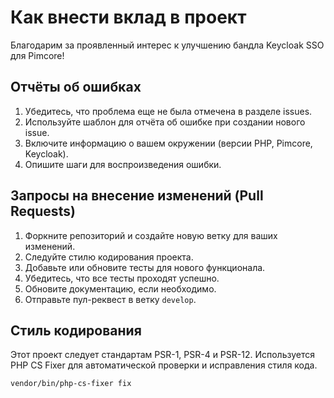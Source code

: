# Как внести вклад в проект

Благодарим за проявленный интерес к улучшению бандла Keycloak SSO для Pimcore!

## Отчёты об ошибках

1. Убедитесь, что проблема еще не была отмечена в разделе issues.
2. Используйте шаблон для отчёта об ошибке при создании нового issue.
3. Включите информацию о вашем окружении (версии PHP, Pimcore, Keycloak).
4. Опишите шаги для воспроизведения ошибки.

## Запросы на внесение изменений (Pull Requests)

1. Форкните репозиторий и создайте новую ветку для ваших изменений.
2. Следуйте стилю кодирования проекта.
3. Добавьте или обновите тесты для нового функционала.
4. Убедитесь, что все тесты проходят успешно.
5. Обновите документацию, если необходимо.
6. Отправьте пул-реквест в ветку `develop`.

## Стиль кодирования

Этот проект следует стандартам PSR-1, PSR-4 и PSR-12. Используется PHP CS Fixer для автоматической проверки и исправления стиля кода.

```bash
vendor/bin/php-cs-fixer fix

